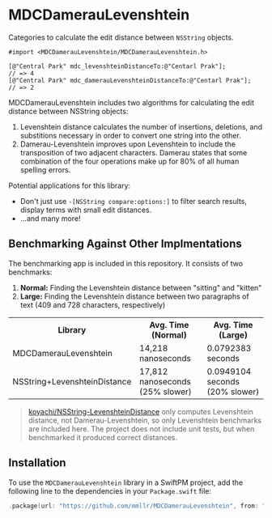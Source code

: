 # MDCDamerauLevenshtein

Categories to calculate the edit distance between `NSString` objects.

```objc
#import <MDCDamerauLevenshtein/MDCDamerauLevenshtein.h>

[@"Central Park" mdc_levenshteinDistanceTo:@"Centarl Prak"];         // => 4
[@"Central Park" mdc_damerauLevenshteinDistanceTo:@"Centarl Prak"];  // => 2
```

MDCDamerauLevenshtein includes two algorithms for calculating
the edit distance between NSString objects:

1. Levenshtein distance calculates the number of insertions,
  deletions, and substitions necessary in order to convert one
  string into the other.
2. Damerau-Levenshtein improves upon Levenshtein to include the
  transposition of two adjacent characters. Damerau states that
  some combination of the four operations make up for 80% of all
  human spelling errors.

Potential applications for this library:

- Don't just use `-[NSString compare:options:]` to filter search results,
 display terms with small edit distances.
- ...and many more!

## Benchmarking Against Other Implmentations

The benchmarking app is included in this repository. It consists of two benchmarks:

1. **Normal:** Finding the Levenshtein distance between "sitting" and "kitten"
2. **Large:** Finding the Levenshtein distance between two paragraphs of text (409 and 728 characters, respectively)

<table>
  <tr>
    <th>Library</th>
    <th>Avg. Time (Normal)</th>
    <th>Avg. Time (Large)</th>
  </tr>
  <tr>
    <td>MDCDamerauLevenshtein</td>
    <td>14,218 nanoseconds</td>
    <td>0.0792383 seconds</td>
  </tr>
  <tr>
    <td>NSString+LevenshteinDistance</td>
    <td>17,812 nanoseconds (25% slower)</td>
    <td>0.0949104 seconds (20% slower)</td>
  </tr>
</table>

> [koyachi/NSString-LevenshteinDistance](https://github.com/koyachi/NSString-LevenshteinDistance)
  only computes Levenshtein distance, not Damerau-Levenshtein, so only Levenshtein benchmarks are included here.
  The project does not include unit tests, but when benchmarked it produced correct distances.

## Installation
To use the `MDCDamerauLevenshtein` library in a SwiftPM project, add the following line to the dependencies in your `Package.swift` file:

```swift
.package(url: "https://github.com/mmllr/MDCDamerauLevenshtein", from: "0.1.2"),
```
